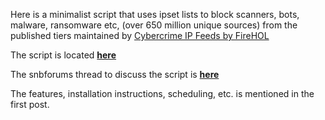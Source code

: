 Here is a minimalist script that uses ipset lists to block scanners, bots, malware, ransomware etc, (over 650 million unique sources) from the published tiers maintained by [Cybercrime IP Feeds by FireHOL](http://iplists.firehol.org/)

The script is located [**here**](https://raw.githubusercontent.com/shounak-de/misc-scripts/master/ya-malware-block.sh)

The snbforums thread to discuss the script is [**here**](https://www.snbforums.com/threads/yet-another-malware-block-script-using-ipset-v4-and-v6.38935/)

The features, installation instructions, scheduling, etc. is mentioned in the first post.
